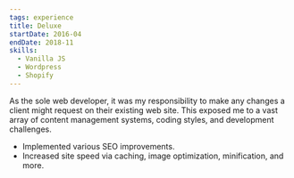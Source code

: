 ```yaml
---
tags: experience
title: Deluxe
startDate: 2016-04
endDate: 2018-11
skills:
  - Vanilla JS
  - Wordpress
  - Shopify
---
```


As the sole web developer, it was my responsibility to make any changes a client might request on their existing web site. This exposed me to a vast array of content management systems, coding styles, and development challenges.

- Implemented various SEO improvements.
- Increased site speed via caching, image optimization, minification, and more.
